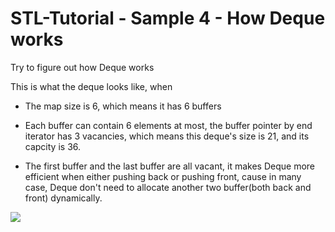 # STL-Tutorial - Sample 4 - How Deque works

Try to figure out how Deque works

This is what the deque looks like, when

* The map size is 6, which means it has 6 buffers

* Each buffer can contain 6 elements at most, the buffer pointer by end iterator has 3 vacancies, which means this deque's size is 21, and its capcity is 36.

* The first buffer and the last buffer are all vacant, it makes Deque more efficient when either pushing back or pushing front, cause in many case, Deque don't need to allocate another two buffer(both back and front) dynamically.


![](https://raw.githubusercontent.com/Jameeeees/STL-Tutorial/master/Sample4-How_Deque_works/deque.png)

